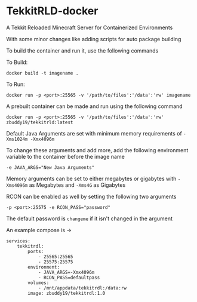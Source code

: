 # TekkitRLD-docker
A Tekkit Reloaded Minecraft Server for Containerized Environments

With some minor changes like adding scripts for auto package building

To build the container and run it, use the following commands

To Build:
```
docker build -t imagename .
```
To Run:
```
docker run -p <port>:25565 -v '/path/to/files':'/data':'rw' imagename
```

A prebuilt container can be made and run using the following command
```
docker run -p <port>:25565 -v '/path/to/files':'/data':'rw' zbuddy19/tekkitrld:latest
```

Default Java Arguments are set with minimum memory requirements of ```-Xms1024m -Xmx4096m```

To change these arguments and add more, add the following environment variable to the container before the image name
```
-e JAVA_ARGS="New Java Arguments"
```
Memory arguments can be set to either megabytes or gigabytes with ```-Xms4096m``` as Megabytes and ```-Xms4G``` as Gigabytes

RCON can be enabled as well by setting the following two arguments
```
-p <port>:25575 -e RCON_PASS="password"
```

The default password is ```changeme``` if it isn't changed in the argument

An example compose is ->
```
services:
    tekkitrdl:
        ports:
            - 25565:25565
            - 25575:25575
        environment:
            - JAVA_ARGS=-Xmx4096m
            - RCON_PASS=defaultpass
        volumes:
            - /mnt/appdata/tekkitrdl:/data:rw
        image: zbuddy19/tekkitrdl:1.0
```
